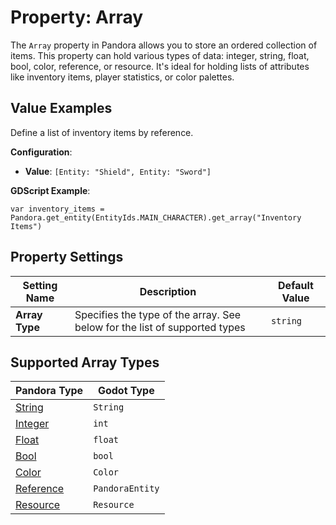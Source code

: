# Property: Array

The `Array` property in Pandora allows you to store an ordered collection of items. This property can hold various types of data: integer, string, float, bool, color, reference, or resource. It's ideal for holding lists of attributes like inventory items, player statistics, or color palettes.

## Value Examples

Define a list of inventory items by reference.

**Configuration**:
- **Value**: `[Entity: "Shield", Entity: "Sword"]`

**GDScript Example**:

```gdscript
var inventory_items = Pandora.get_entity(EntityIds.MAIN_CHARACTER).get_array("Inventory Items")
```

## Property Settings

|Setting Name|Description|Default Value|
|---|---|---|
|**Array Type**| Specifies the type of the array. See below for the list of supported types| `string`|

## Supported Array Types

|Pandora Type|Godot Type|
|---|---|
|[String](/concepts/properties/string.md)|`String`|
|[Integer](/concepts/properties/integer.md)|`int`|
|[Float](/concepts/properties/float.md)|`float`|
|[Bool](/concepts/properties/bool.md)|`bool`|
|[Color](/concepts/properties/color.md)|`Color`|
|[Reference](/concepts/properties/reference.md)|`PandoraEntity`|
|[Resource](/concepts/properties/resource.md)|`Resource`|